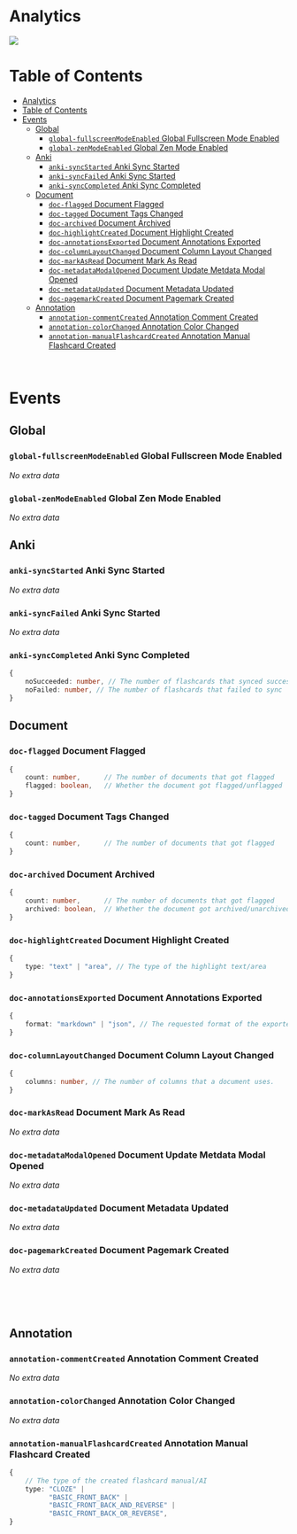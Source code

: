 # Analytics

![](https://media.giphy.com/media/FkUyGd7FDh1gk/giphy.gif)

# Table of Contents
- [Analytics](#analytics)
- [Table of Contents](#table-of-contents)
- [Events](#events)
  - [Global](#global)
    - [`global-fullscreenModeEnabled` Global Fullscreen Mode Enabled](#global-fullscreenmodeenabled-global-fullscreen-mode-enabled)
    - [`global-zenModeEnabled` Global Zen Mode Enabled](#global-zenmodeenabled-global-zen-mode-enabled)
  - [Anki](#anki)
    - [`anki-syncStarted` Anki Sync Started](#anki-syncstarted-anki-sync-started)
    - [`anki-syncFailed` Anki Sync Started](#anki-syncfailed-anki-sync-started)
    - [`anki-syncCompleted` Anki Sync Completed](#anki-synccompleted-anki-sync-completed)
  - [Document](#document)
    - [`doc-flagged` Document Flagged](#doc-flagged-document-flagged)
    - [`doc-tagged` Document Tags Changed](#doc-tagged-document-tags-changed)
    - [`doc-archived` Document Archived](#doc-archived-document-archived)
    - [`doc-highlightCreated` Document Highlight Created](#doc-highlightcreated-document-highlight-created)
    - [`doc-annotationsExported` Document Annotations Exported](#doc-annotationsexported-document-annotations-exported)
    - [`doc-columnLayoutChanged` Document Column Layout Changed](#doc-columnlayoutchanged-document-column-layout-changed)
    - [`doc-markAsRead` Document Mark As Read](#doc-markasread-document-mark-as-read)
    - [`doc-metadataModalOpened` Document Update Metdata Modal Opened](#doc-metadatamodalopened-document-update-metdata-modal-opened)
    - [`doc-metadataUpdated` Document Metadata Updated](#doc-metadataupdated-document-metadata-updated)
    - [`doc-pagemarkCreated` Document Pagemark Created](#doc-pagemarkcreated-document-pagemark-created)
  - [Annotation](#annotation)
    - [`annotation-commentCreated` Annotation Comment Created](#annotation-commentcreated-annotation-comment-created)
    - [`annotation-colorChanged` Annotation Color Changed](#annotation-colorchanged-annotation-color-changed)
    - [`annotation-manualFlashcardCreated` Annotation Manual Flashcard Created](#annotation-manualflashcardcreated-annotation-manual-flashcard-created)


<br />

# Events

## Global

### `global-fullscreenModeEnabled` Global Fullscreen Mode Enabled

*No extra data*

### `global-zenModeEnabled` Global Zen Mode Enabled

*No extra data*

## Anki

### `anki-syncStarted` Anki Sync Started

*No extra data*
### `anki-syncFailed` Anki Sync Started

*No extra data*

### `anki-syncCompleted` Anki Sync Completed

```ts
{
    noSucceeded: number, // The number of flashcards that synced successfully
    noFailed: number, // The number of flashcards that failed to sync
}
```

## Document

### `doc-flagged` Document Flagged

```ts
{
    count: number,      // The number of documents that got flagged
    flagged: boolean,   // Whether the document got flagged/unflagged
}
```

### `doc-tagged` Document Tags Changed

```ts
{
    count: number,      // The number of documents that got flagged
}
```

### `doc-archived` Document Archived

```ts
{
    count: number,      // The number of documents that got flagged
    archived: boolean,  // Whether the document got archived/unarchived
}
```

### `doc-highlightCreated` Document Highlight Created

```ts
{
    type: "text" | "area", // The type of the highlight text/area
}
```

### `doc-annotationsExported` Document Annotations Exported

```ts
{
    format: "markdown" | "json", // The requested format of the exported data
}
```

### `doc-columnLayoutChanged` Document Column Layout Changed
```ts
{
    columns: number, // The number of columns that a document uses.
}
```

### `doc-markAsRead` Document Mark As Read

*No extra data*

### `doc-metadataModalOpened` Document Update Metdata Modal Opened

*No extra data*

### `doc-metadataUpdated` Document Metadata Updated

*No extra data*

### `doc-pagemarkCreated` Document Pagemark Created

*No extra data*

<br />
<br />
<br />

## Annotation

### `annotation-commentCreated` Annotation Comment Created

*No extra data*


### `annotation-colorChanged` Annotation Color Changed

*No extra data*


### `annotation-manualFlashcardCreated` Annotation Manual Flashcard Created

```ts
{
    // The type of the created flashcard manual/AI
    type: "CLOZE" |
          "BASIC_FRONT_BACK" |
          "BASIC_FRONT_BACK_AND_REVERSE" |
          "BASIC_FRONT_BACK_OR_REVERSE",
}
```
